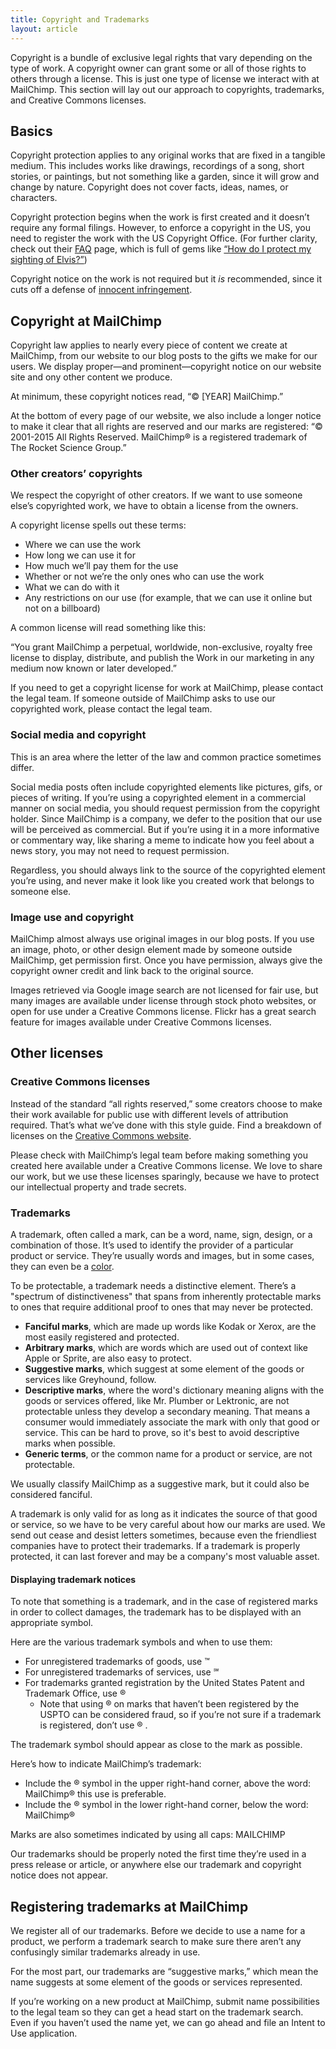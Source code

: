 ```yaml
---
title: Copyright and Trademarks
layout: article
---
```


Copyright is a bundle of exclusive legal rights that vary depending on the type of work. A copyright owner can grant some or all of those rights to others through a license. This is just one type of license we interact with at MailChimp. This section will lay out our approach to copyrights, trademarks, and Creative Commons licenses.

## Basics

Copyright protection applies to any original works that are fixed in a tangible medium. This includes works like drawings, recordings of a song, short stories, or paintings, but not something like a garden, since it will grow and change by nature. Copyright does not cover facts, ideas, names, or characters.

Copyright protection begins when the work is first created and it doesn’t require any formal filings. However, to enforce a copyright in the US, you need to register the work with the US Copyright Office. (For further clarity, check out their [FAQ](http://www.copyright.gov/help/faq/) page, which is full of gems like [“How do I protect my sighting of Elvis?”](http://copyright.gov/help/faq/faq-protect.html#elvis))

Copyright notice on the work is not required but it *is* recommended, since it cuts off a defense of [innocent infringement](https://www.law.cornell.edu/uscode/text/17/401).

## Copyright at MailChimp

Copyright law applies to nearly every piece of content we create at MailChimp, from our website to our blog posts to the gifts we make for our users. We display proper—and prominent—copyright notice on our website site and ony other content we produce.

At minimum, these copyright notices read, “© [YEAR] MailChimp.”

At the bottom of every page of our website, we also include a longer notice to make it clear that all rights are reserved and our marks are registered: “© 2001-2015 All Rights Reserved. MailChimp® is a registered trademark of The Rocket Science Group.”

### Other creators’ copyrights

We respect the copyright of other creators. If we want to use someone else’s copyrighted work, we have to obtain a license from the owners.

A copyright license spells out these terms:

* Where we can use the work
* How long we can use it for
* How much we’ll pay them for the use
* Whether or not we’re the only ones who can use the work
* What we can do with it
* Any restrictions on our use (for example, that we can use it online but not on a billboard)

A common license will read something like this:

“You grant MailChimp a perpetual, worldwide, non-exclusive, royalty free license to display, distribute, and publish the Work in our marketing in any medium now known or later developed.”

If you need to get a copyright license for work at MailChimp, please contact the legal team. If someone outside of MailChimp asks to use our copyrighted work, please contact the legal team.

### Social media and copyright

This is an area where the letter of the law and common practice sometimes differ.

Social media posts often include copyrighted elements like pictures, gifs, or pieces of writing. If you’re using a copyrighted element in a commercial manner on social media, you should request permission from the copyright holder. Since MailChimp is a company, we defer to the position that our use will be perceived as commercial. But if you’re using it in a more informative or commentary way, like sharing a meme to indicate how you feel about a news story, you may not need to request permission.

Regardless, you should always link to the source of the copyrighted element you’re using, and never make it look like you created work that belongs to someone else.

### Image use and copyright

MailChimp almost always use original images in our blog posts. If you use an image, photo, or other design element made by someone outside MailChimp, get permission first. Once you have permission, always give the copyright owner credit and link back to the original source.

Images retrieved via Google image search are not licensed for fair use, but many images are available under license through stock photo websites, or open for use under a Creative Commons license. Flickr has a great search feature for images available under Creative Commons licenses.

## Other licenses

### Creative Commons licenses

Instead of the standard “all rights reserved,” some creators choose to make their work available for public use with different levels of attribution required. That’s what we’ve done with this style guide. Find a breakdown of licenses on the [Creative Commons website](https://creativecommons.org/licenses/).

Please check with MailChimp’s legal team before making something you created here available under a Creative Commons license. We love to share our work, but we use these licenses sparingly, because we have to protect our intellectual property and trade secrets.

### Trademarks

A trademark, often called a mark, can be a word, name, sign, design, or a combination of those. It’s used to identify the provider of a particular product or service. They’re usually words and images, but in some cases, they can even be a [color](https://en.wikipedia.org/wiki/Tiffany_Blue).

To be protectable, a trademark needs a distinctive element. There’s a "spectrum of distinctiveness" that spans from inherently protectable marks to ones that require additional proof to ones that may never be protected.

- **Fanciful marks**, which are made up words like Kodak or Xerox, are the most easily registered and protected.
- **Arbitrary marks**, which are words which are used out of context like Apple or Sprite, are also easy to protect.
- **Suggestive marks**, which suggest at some element of the goods or services like Greyhound, follow.
- **Descriptive marks**, where the word's dictionary meaning aligns with the goods or services offered, like Mr. Plumber or Lektronic, are not protectable unless they develop a secondary meaning. That means a consumer would immediately associate the mark with only that good or service. This can be hard to prove, so it's best to avoid descriptive marks when possible.
- **Generic terms**, or the common name for a product or service, are not protectable.

We usually classify MailChimp as a suggestive mark, but it could also be considered fanciful.

A trademark is only valid for as long as it indicates the source of that good or service, so we have to be very careful about how our marks are used. We send out cease and desist letters sometimes, because even the friendliest companies have to protect their trademarks. If a trademark is properly protected, it can last forever and may be a company's most valuable asset.

#### Displaying trademark notices

To note that something is a trademark, and in the case of registered marks in order to collect damages, the trademark has to be displayed with an appropriate symbol.

Here are the various trademark symbols and when to use them:

- For unregistered trademarks of goods, use ™
- For unregistered trademarks of services, use ℠
- For trademarks granted registration by the United States Patent and Trademark Office, use ®
  - Note that using ® on marks that haven’t been registered by the USPTO can be considered fraud, so if you’re not sure if a trademark is registered, don’t use ® .

The trademark symbol should appear as close to the mark as possible.

Here’s how to indicate MailChimp’s trademark:

- Include the ® symbol in the upper right-hand corner, above the word: MailChimp® this use is preferable.
- Include the ® symbol in the lower right-hand corner, below the word: MailChimp®

Marks are also sometimes indicated by using all caps: MAILCHIMP

Our trademarks should be properly noted the first time they’re used in a press release or article, or anywhere else our trademark and copyright notice does not appear.

## Registering trademarks at MailChimp

We register all of our trademarks. Before we decide to use a name for a product, we perform a trademark search to make sure there aren’t any confusingly similar trademarks already in use.

For the most part, our trademarks are “suggestive marks,” which mean the name suggests at some element of the goods or services represented.

If you’re working on a new product at MailChimp, submit name possibilities to the legal team so they can get a head start on the trademark search. Even if you haven’t used the name yet, we can go ahead and file an Intent to Use application.
